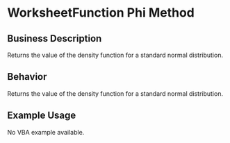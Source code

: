 # WorksheetFunction Phi Method

## Business Description
Returns the value of the density function for a standard normal distribution.

## Behavior
Returns the value of the density function for a standard normal distribution.

## Example Usage
No VBA example available.